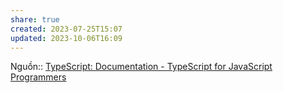 ```yaml
---
share: true
created: 2023-07-25T15:07
updated: 2023-10-06T16:09
---
```

Nguồn:: [TypeScript: Documentation - TypeScript for JavaScript Programmers](https://www.typescriptlang.org/docs/handbook/typescript-in-5-minutes.html)
